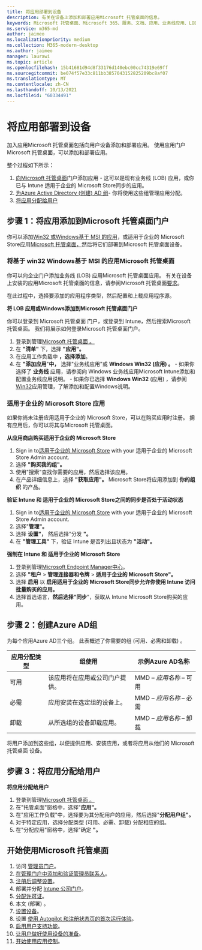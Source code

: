 ```yaml
---
title: 将应用部署到设备
description: 有关在设备上添加和部署应用Microsoft 托管桌面的信息。
keywords: Microsoft 托管桌面、Microsoft 365、服务、文档、应用、业务线应用、LOB 应用
ms.service: m365-md
author: jaimeo
ms.localizationpriority: medium
ms.collection: M365-modern-desktop
ms.author: jaimeo
manager: laurawi
ms.topic: article
ms.openlocfilehash: 15b41681d94d8f33176d140ebc00cc74319e69ff
ms.sourcegitcommit: be074f57e33c811bb3857043152825209bc8af07
ms.translationtype: MT
ms.contentlocale: zh-CN
ms.lasthandoff: 10/13/2021
ms.locfileid: "60334491"
---
```

# <a name="deploy-apps-to-devices"></a>将应用部署到设备
加入应用Microsoft 托管桌面包括向用户设备添加和部署应用。 使用应用门户Microsoft 托管桌面，可以添加和部署应用。 

整个过程如下所示：
1. [向Microsoft 托管桌面](#1)门户添加应用 - 这可以是现有业务线 (LOB) 应用，或你已与 Intune 适用于企业的 Microsoft Store同步的应用。 
2. [为Azure Active Directory (创建) AD 组](#2)- 你将使用这些组管理应用分配。
3. [将应用分配给用户](#3)

<span id="1" />

## <a name="step-1-add-apps-to-microsoft-managed-desktop-portal"></a>步骤 1：将应用添加到Microsoft 托管桌面门户
你可以添加[Win32 或Windows基于 MSI 的应用](#lob-apps)，或适用于企业的 Microsoft Store应用[Microsoft 托管桌面，](#msfb-apps)然后将它们部署到Microsoft 托管桌面设备。

<span id="lob-apps">

###  <a name="win32-or-windows-msi-based-apps-to-microsoft-managed-desktop"></a>将基于 win32 Windows基于 MSI 的应用Microsoft 托管桌面

你可以向企业门户添加业务线 (LOB) 应用Microsoft 托管桌面应用。 有关在设备上安装的应用Microsoft 托管桌面的信息，请参阅Microsoft 托管桌面[要求](../service-description/mmd-app-requirements.md)。

在此过程中，选择要添加的应用程序类型，然后配置和上载应用程序源。 

**将 LOB 应用或Windows添加到Microsoft 托管桌面门户**

你可以登录到 Microsoft 托管桌面 门户，或登录到 Intune，然后搜索Microsoft 托管桌面。 我们将展示如何登录Microsoft 托管桌面门户。 

1.    登录到管理[Microsoft 托管桌面 。](https://aka.ms/mmdportal) 
2.    在 **"清单"** 下，选择 **"应用"。**
3.    在应用工作负载中 **，选择添加**。
4.    在 **"添加应用**"**中，** 选择"业务线应用"或 **Windows Win32 (应用) 。**
    - 如果你选择了 **业务线** 应用，请参阅向 Windows [](/intune/lob-apps-windows)业务线应用Microsoft Intune添加和配置业务线应用说明。
    - 如果你已选择 **Windows Win32** (应用) ，请参阅 [Win32](/intune/apps-win32-app-management)应用管理，了解添加和配置Windows说明。

<span id="msfb-apps">

### <a name="microsoft-store-for-business-apps"></a>适用于企业的 Microsoft Store 应用
如果你尚未注册应用适用于企业的 Microsoft Store，可以在购买应用时注册。 拥有应用后，你可以将其与Microsoft 托管桌面。 

**从应用商店购买适用于企业的 Microsoft Store**

1. Sign in to[适用于企业的 Microsoft Store](https://businessstore.microsoft.com) with your 适用于企业的 Microsoft Store Admin account.
2. 选择 **"购买我的组"。**
3. 使用"搜索"查找你需要的应用，然后选择该应用。
4. 在产品详细信息上，选择 **"获取应用"。** Microsoft Store将应用添加到 **你的组织** 的产品。
    
**验证 Intune 和 适用于企业的 Microsoft Store之间的同步是否处于活动状态**
1. Sign in to[适用于企业的 Microsoft Store](https://businessstore.microsoft.com) with your 适用于企业的 Microsoft Store Admin account.
2. 选择"**管理"。**
3. 选择 **设置"，** 然后选择"分发 **"。**
4. 在 **"管理工具"** 下，验证 Intune 是否列出且状态为 **"活动"。**  
    
**强制在 Intune 和 适用于企业的 Microsoft Store**
1. 登录到管理[Microsoft Endpoint Manager中心](https://go.microsoft.com/fwlink/?linkid=2109431)。
2. 选择 **"租户**  >  **管理连接器和令牌**  >  **适用于企业的 Microsoft Store"。**
3. 选择 **启用** 以 **启用适用于企业的 Microsoft Store同步允许你使用 Intune 访问批量购买的应用。** 
4. 选择首选语言，**然后选择"同步**"，获取从 Intune Microsoft Store购买的应用。

<span id="2" />

## <a name="step-2-create-azure-ad-groups"></a>步骤 2：创建Azure AD组

为每个应用Azure AD三个组。 此表概述了你需要的组 (可用、必需和卸载) 。 

应用分配类型 |    组使用    | 示例Azure AD名称
--- | --- | ---
可用 |  该应用将在应用或公司门户提供。 | MMD – *应用名称* – 可用
必需 |  应用安装在选定组的设备上。 | MMD – *应用名称* – 必需
卸载 |  从所选组的设备卸载应用。 | MMD – *应用名称* – 卸载

将用户添加到这些组，以便提供应用、安装应用，或者将应用从他们的 Microsoft 托管桌面 设备。 

<span id="3" />

## <a name="step-3-assign-apps-to-your-users"></a>步骤 3：将应用分配给用户

**将应用分配给用户**

1. 登录到管理[Microsoft 托管桌面 。](https://aka.ms/mmdportal)
2. 在"托管桌面"窗格中，选择"**应用"。**
3. 在"应用工作负载"中，选择要为其分配用户的应用，然后选择"**分配用户组"。**
4. 对于特定应用，选择分配类型 (可用、必需、卸载) 分配相应的组。
5. 在"分配应用"窗格中，选择"确定 **"。**


## <a name="steps-to-get-started-with-microsoft-managed-desktop"></a>开始使用Microsoft 托管桌面

1. 访问 [管理员门户](access-admin-portal.md)。
1. [在管理门户中添加和验证管理员联系人](add-admin-contacts.md)。
1. [注册后调整设置](conditional-access.md)。
1. 部署并分配 [Intune 公司门户](company-portal.md)。
1. [分配许可证](assign-licenses.md)。
1. 本文 (部署) 。
1. [设置设备](set-up-devices.md)。
1. 设置 [使用 Autopilot 和注册状态页的首次运行体验](esp-first-run.md)。
1. [启用用户支持功能](enable-support.md)。
1. [让用户做好使用设备的准备](get-started-devices.md)。
1. [开始使用应用控制](get-started-app-control.md)。


<!--# Preparing apps for Microsoft Managed Desktop

This topic is the target for 2 "Learn more" links in the Admin Portal (aka.ms/app-overview;app-package); also target for link from Online resources (aka.ms/app-overviewmmd-app-prep) do not delete.

-->
